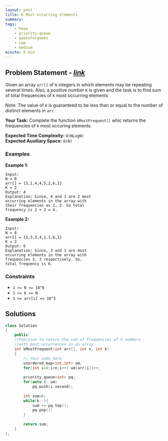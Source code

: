 ```yaml
---
layout: post
title: K Most occurring elements               
summary:
tags:
    - heap
    - priority-queue
    - geeksforgeeks
    - cpp
    - medium
minute: 6 min
---
```


## Problem Statement - [*link*](https://practice.geeksforgeeks.org/problems/most-occurring-elements-1587115620/0/?track=DSASP-Heap&batchId=154)  

Given an array `arr[]` of `N` integers in which elements may be repeating several times. Also, a positive number `K` is given and the task is to find sum of total frequencies of `K` most occurring elements

Note: The value of `K` is guaranteed to be less than or equal to the number of distinct elements in `arr`.

**Your Task:** 
Complete the function `kMostFrequent()` whic returns the frequencies of `K` most occuring elements.



**Expected Time Complexity:** `O(NLogN)`           
**Expected Auxiliary Space:** `O(N)`


### Examples

**Example 1:**   
```
Input:
N = 8
arr[] = {3,1,4,4,5,2,6,1}
K = 2
Output: 4
Explanation: Since, 4 and 1 are 2 most
occurring elements in the array with
their frequencies as 2, 2. So total
frequency is 2 + 2 = 4.
``` 


**Example 2:**   
```
Input:
N = 8
arr[] = {3,3,3,4,1,1,6,1}
K = 2
Output: 6
Explanation: Since, 3 and 1 are most
occurring elements in the array with
frequencies 3, 3 respectively. So,
total frequency is 6.
```


### Constraints

+ `1 <= N <= 10^6`
+ `1 <= K <= N`
+ `1 <= arr[i] <= 10^5`

## Solutions

```cpp
class Solution
{
    public:
    //Function to return the sum of frequencies of k numbers
    //with most occurrences in an array.
    int kMostFrequent(int arr[], int n, int k) 
    { 
    	// Your code here	
    	unordered_map<int,int> um;
    	for(int i=0;i<n;i++) um[arr[i]]++;
    	
    	priority_queue<int> pq;
    	for(auto i: um)
    	    pq.push(i.second);
    	    
    	int sum=0;
    	while(k--){
    	    sum += pq.top();
    	    pq.pop();
    	}
    	
    	return sum;	
    } 
};
```

